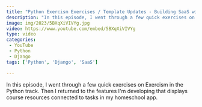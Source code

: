 ```yaml
---
title: "Python Exercism Exercises / Template Updates - Building SaaS with Python and Django #158"
description: "In this episode, I went through a few quick exercises on Exercism in the Python track. Then I returned to the features I'm developing that displays course resources connected to tasks in my homeschool app."
image: img/2023/5BXqXiVIVYg.jpg
video: https://www.youtube.com/embed/5BXqXiVIVYg
type: video
categories:
 - YouTube
 - Python
 - Django
tags: ['Python', 'Django', 'SaaS']

---
```


In this episode, I went through a few quick exercises on Exercism in the Python track. Then I returned to the features I'm developing that displays course resources connected to tasks in my homeschool app.
